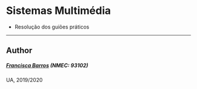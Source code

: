 # Sistemas Multimédia
- Resolução dos guiões práticos


----------
## Author
##### [Francisca Barros](https://github.com/itskikat/) (NMEC: 93102)

UA, 2019/2020
